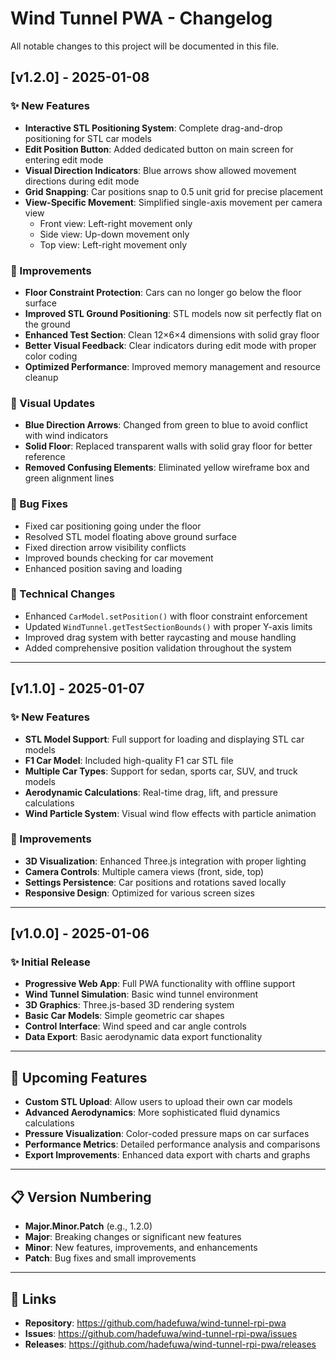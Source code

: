 # Wind Tunnel PWA - Changelog

All notable changes to this project will be documented in this file.

## [v1.2.0] - 2025-01-08

### ✨ New Features
- **Interactive STL Positioning System**: Complete drag-and-drop positioning for STL car models
- **Edit Position Button**: Added dedicated button on main screen for entering edit mode
- **Visual Direction Indicators**: Blue arrows show allowed movement directions during edit mode
- **Grid Snapping**: Car positions snap to 0.5 unit grid for precise placement
- **View-Specific Movement**: Simplified single-axis movement per camera view
  - Front view: Left-right movement only
  - Side view: Up-down movement only  
  - Top view: Left-right movement only

### 🔧 Improvements
- **Floor Constraint Protection**: Cars can no longer go below the floor surface
- **Improved STL Ground Positioning**: STL models now sit perfectly flat on the ground
- **Enhanced Test Section**: Clean 12×6×4 dimensions with solid gray floor
- **Better Visual Feedback**: Clear indicators during edit mode with proper color coding
- **Optimized Performance**: Improved memory management and resource cleanup

### 🎨 Visual Updates
- **Blue Direction Arrows**: Changed from green to blue to avoid conflict with wind indicators
- **Solid Floor**: Replaced transparent walls with solid gray floor for better reference
- **Removed Confusing Elements**: Eliminated yellow wireframe box and green alignment lines

### 🐛 Bug Fixes
- Fixed car positioning going under the floor
- Resolved STL model floating above ground surface
- Fixed direction arrow visibility conflicts
- Improved bounds checking for car movement
- Enhanced position saving and loading

### 🔄 Technical Changes
- Enhanced `CarModel.setPosition()` with floor constraint enforcement
- Updated `WindTunnel.getTestSectionBounds()` with proper Y-axis limits
- Improved drag system with better raycasting and mouse handling
- Added comprehensive position validation throughout the system

---

## [v1.1.0] - 2025-01-07

### ✨ New Features
- **STL Model Support**: Full support for loading and displaying STL car models
- **F1 Car Model**: Included high-quality F1 car STL file
- **Multiple Car Types**: Support for sedan, sports car, SUV, and truck models
- **Aerodynamic Calculations**: Real-time drag, lift, and pressure calculations
- **Wind Particle System**: Visual wind flow effects with particle animation

### 🔧 Improvements
- **3D Visualization**: Enhanced Three.js integration with proper lighting
- **Camera Controls**: Multiple camera views (front, side, top)
- **Settings Persistence**: Car positions and rotations saved locally
- **Responsive Design**: Optimized for various screen sizes

---

## [v1.0.0] - 2025-01-06

### ✨ Initial Release
- **Progressive Web App**: Full PWA functionality with offline support
- **Wind Tunnel Simulation**: Basic wind tunnel environment
- **3D Graphics**: Three.js-based 3D rendering system
- **Basic Car Models**: Simple geometric car shapes
- **Control Interface**: Wind speed and car angle controls
- **Data Export**: Basic aerodynamic data export functionality

---

## 🚀 Upcoming Features
- **Custom STL Upload**: Allow users to upload their own car models
- **Advanced Aerodynamics**: More sophisticated fluid dynamics calculations
- **Pressure Visualization**: Color-coded pressure maps on car surfaces
- **Performance Metrics**: Detailed performance analysis and comparisons
- **Export Improvements**: Enhanced data export with charts and graphs

---

## 📋 Version Numbering
- **Major.Minor.Patch** (e.g., 1.2.0)
- **Major**: Breaking changes or significant new features
- **Minor**: New features, improvements, and enhancements
- **Patch**: Bug fixes and small improvements

---

## 🔗 Links
- **Repository**: https://github.com/hadefuwa/wind-tunnel-rpi-pwa
- **Issues**: https://github.com/hadefuwa/wind-tunnel-rpi-pwa/issues
- **Releases**: https://github.com/hadefuwa/wind-tunnel-rpi-pwa/releases 